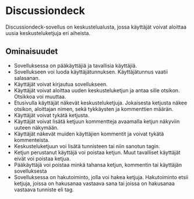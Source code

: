 # Discussiondeck

Discussiondeck-sovellus on keskustelualusta, jossa käyttäjät voivat aloittaa uusia keskusteluketjuja eri aiheista.


## Ominaisuudet
- Sovelluksessa on pääkäyttäjiä ja tavallisia käyttäjiä.
- Sovellukseen voi luoda käyttäjätunnuksen. Käyttäjätunnus vaatii salasanan.
- Käyttäjät voivat kirjautua sovellukseen.
- Käyttäjät voivat aloittaa uuden keskusteluketjun ja antaa sille otsikon. Otsikkoa voi muuttaa.
- Etusivulla käyttäjät näkevät keskusteluketjuja. Jokaisesta ketjusta näkee otsikon, aloittajan nimen, sekä tykkäysten ja kommenttien määrän.
- Käyttäjät voivat tykätä ketjusta.
- Käyttäjät voivat lisätä ketjuun kommentteja avaamalla ketjun näkyviin uuteen näkymään.
- Käyttäjät näkevät muiden käyttäjien kommentit ja voivat tykätä kommenteista.
- Keskusteluketjuun voi lisätä tunnisteen tai niin sanotun tagin.
- Ketjun perustanut käyttäjä voi poistaa ketjun. Muut tavalliset käyttäjät eivät voi poistaa ketjua.
- Pääkäyttäjä voi poistaa minkä tahansa ketjun, kommentin tai käyttäjän sovelluksesta 
- Sovelluksessa on hakutoiminto, jolla voi hakea ketjuja. Hakutoiminto etsii ketjuja, joissa on hakusanaa vastaava sana tai joissa on hakusanaa vastaava tunniste eli tag.
